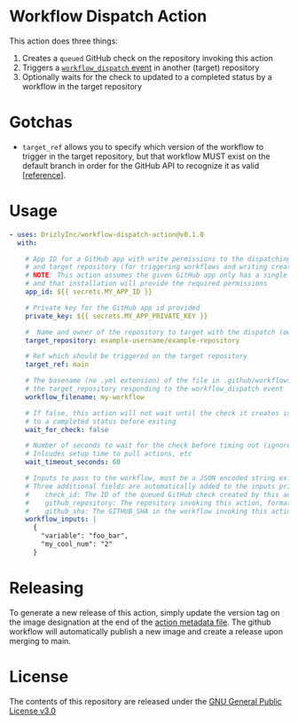 # Workflow Dispatch Action

This action does three things:
1. Creates a `queued` GitHub check on the repository invoking this action
2. Triggers a [`workflow_dispatch` event](https://docs.github.com/en/actions/reference/events-that-trigger-workflows#workflow_dispatch) in another (target) repository
3. Optionally waits for the check to updated to a completed status by a workflow in the target repository

# Gotchas

* `target_ref` allows you to specify which version of the workflow to trigger in the target repository, but that workflow MUST exist on the default branch in order for the GitHub API to recognize it as valid [[reference](https://docs.github.com/en/actions/managing-workflow-runs/manually-running-a-workflow#configuring-a-workflow-to-run-manually)].

# Usage

```yaml
- uses: DrizlyInc/workflow-dispatch-action@v0.1.0
  with:

    # App ID for a GitHub app with write permissions to the dispatching repository
    # and target repository (for triggering workflows and writing creating checks)
    # NOTE: This action assumes the given GitHub app only has a single installation
    # and that installation will provide the required permissions
    app_id: ${{ secrets.MY_APP_ID }}

    # Private key for the GitHub app id provided
    private_key: ${{ secrets.MY_APP_PRIVATE_KEY }}

    #  Name and owner of the repository to target with the dispatch (owner/repo-name)
    target_repository: example-username/example-repository

    # Ref which should be triggered on the target repository
    target_ref: main

    # The basename (no .yml extension) of the file in .github/workflows/ of
    # the target_repository responding to the workflow_dispatch event
    workflow_filename: my-workflow

    # If false, this action will not wait until the check it creates is updated
    # to a completed status before exiting
    wait_for_check: false

    # Number of seconds to wait for the check before timing out (ignored if wait_for_check is false).
    # Inlcudes setup time to pull actions, etc
    wait_timeout_seconds: 60

    # Inputs to pass to the workflow, must be a JSON encoded string ex. '{ "myinput":"myvalue" }'
    # Three additional fields are automatically added to the inputs prior to dispatching:
    #    check_id: The ID of the queued GitHub check created by this action
    #    github_repository: The repository invoking this action, formatted as "<owner>/<repository-name>"
    #    github_sha: The GITHUB_SHA in the workflow invoking this action
    workflow_inputs: |
      {
        "variable": "foo_bar",
        "my_cool_num": "2"
      }

```

# Releasing

To generate a new release of this action, simply update the version tag on the image designation at the end of the [action metadata file](./action.yml). The github workflow will automatically publish a new image and create a release upon merging to main.

# License

The contents of this repository are released under the [GNU General Public License v3.0](LICENSE)
